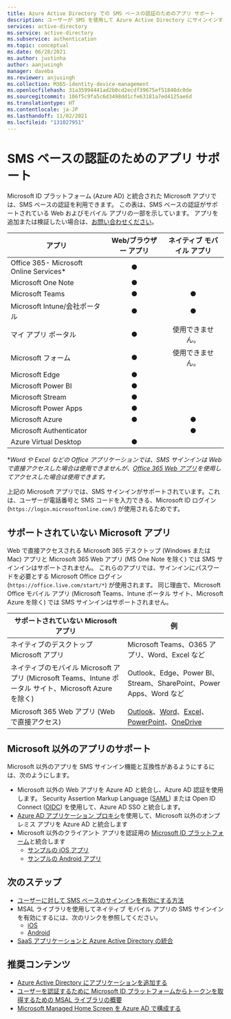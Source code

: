 ```yaml
---
title: Azure Active Directory での SMS ベースの認証のためのアプリ サポート
description: ユーザーが SMS を使用して Azure Active Directory にサインインするためにサポートされているアプリについて説明します
services: active-directory
ms.service: active-directory
ms.subservice: authentication
ms.topic: conceptual
ms.date: 06/28/2021
ms.author: justinha
author: aanjusingh
manager: daveba
ms.reviewer: anjusingh
ms.collection: M365-identity-device-management
ms.openlocfilehash: 31a35994441ad2b0cd2ecdf39675ef51840dc0de
ms.sourcegitcommit: 106f5c9fa5c6d3498dd1cfe63181a7ed4125ae6d
ms.translationtype: HT
ms.contentlocale: ja-JP
ms.lasthandoff: 11/02/2021
ms.locfileid: "131027951"
---
```

# <a name="app-support-for-sms-based-authentication"></a>SMS ベースの認証のためのアプリ サポート

Microsoft ID プラットフォーム (Azure AD) と統合された Microsoft アプリでは、SMS ベースの認証を利用できます。 この表は、SMS ベースの認証がサポートされている Web およびモバイル アプリの一部を示しています。 アプリを追加または検証したい場合は、[お問い合わせください](https://feedback.azure.com/d365community/forum/22920db1-ad25-ec11-b6e6-000d3a4f0789)。 

| アプリ | Web/ブラウザー アプリ | ネイティブ モバイル アプリ |
| --- |:---:|:---:|
| Office 365- Microsoft Online Services* | ● |   |
| Microsoft One Note | ● |   |
| Microsoft Teams | ● | ● |
| Microsoft Intune/会社ポータル | ● | ● |
| マイ アプリ ポータル | ● |使用できません。|
| Microsoft フォーム | ● |使用できません。|
| Microsoft Edge | ● |   |
| Microsoft Power BI | ● |   |
| Microsoft Stream | ● |   |
| Microsoft Power Apps | ● |   |
| Microsoft Azure | ● | ● |
| Microsoft Authenticator |   | ● |
| Azure Virtual Desktop | ● |  | 

*_Word や Excel などの Office アプリケーションでは、SMS サインインは Web で直接アクセスした場合は使用できませんが、[Office 365 Web アプリ](https://www.office.com)を使用してアクセスした場合は使用できます。_

上記の Microsoft アプリでは、SMS サインインがサポートされています。これは、ユーザーが電話番号と SMS コードを入力できる、Microsoft ID ログイン (`https://login.microsoftonline.com/`) が使用されるためです。

## <a name="unsupported-microsoft-apps"></a>サポートされていない Microsoft アプリ

Web で直接アクセスされる Microsoft 365 デスクトップ (Windows または Mac) アプリと Microsoft 365 Web アプリ (MS One Note を除く) では SMS サインインはサポートされません。 これらのアプリでは、サインインにパスワードを必要とする Microsoft Office ログイン (`https://office.live.com/start/*`) が使用されます。
同じ理由で、Microsoft Office モバイル アプリ (Microsoft Teams、Intune ポータル サイト、Microsoft Azure を除く) では SMS サインインはサポートされません。

| サポートされていない Microsoft アプリ| 例 |
| --- | --- |
| ネイティブのデスクトップ Microsoft アプリ | Microsoft Teams、O365 アプリ、Word、Excel など|
| ネイティブのモバイル Microsoft アプリ (Microsoft Teams、Intune ポータル サイト、Microsoft Azure を除く) | Outlook、Edge、Power BI、Stream、SharePoint、Power Apps、Word など|
| Microsoft 365 Web アプリ (Web で直接アクセス) | [Outlook](https://outlook.live.com/owa/)、[Word](https://office.live.com/start/Word.aspx)、[Excel](https://office.live.com/start/Excel.aspx)、[PowerPoint](https://office.live.com/start/PowerPoint.aspx)、[OneDrive](https://onedrive.live.com/about/signin)|  

## <a name="support-for-non-microsoft-apps"></a>Microsoft 以外のアプリのサポート 

Microsoft 以外のアプリを SMS サインイン機能と互換性があるようにするには、次のようにします。 
- Microsoft 以外の Web アプリを Azure AD と統合し、Azure AD 認証を使用します。 Security Assertion Markup Language ([SAML](../manage-apps/add-application-portal-setup-sso.md)) または Open ID Connect ([OIDC](../manage-apps/add-application-portal-setup-oidc-sso.md)) を使用して、Azure AD SSO と統合します。 
- [Azure AD アプリケーション プロキシ](../app-proxy/application-proxy-add-on-premises-application.md)を使用して、Microsoft 以外のオンプレミス アプリを Azure AD と統合します
- Microsoft 以外のクライアント アプリを認証用の [Microsoft ID プラットフォーム](../develop/v2-overview.md)と統合します 
    - [サンプルの iOS アプリ](../develop/tutorial-v2-ios.md)
    - [サンプルの Android アプリ](../develop/tutorial-v2-android.md)

## <a name="next-steps"></a>次のステップ

- [ユーザーに対して SMS ベースのサインインを有効にする方法](howto-authentication-sms-signin.md)
- MSAL ライブラリを使用してネイティブ モバイル アプリの SMS サインインを有効にするには、次のリンクを参照してください。 
  - [iOS](https://github.com/AzureAD/microsoft-authentication-library-for-objc)
  - [Android](https://github.com/AzureAD/microsoft-authentication-library-for-android)
- [SaaS アプリケーションと Azure Active Directory の統合](../saas-apps/tutorial-list.md)

## <a name="recommended-content"></a>推奨コンテンツ

- [Azure Active Directory にアプリケーションを追加する](../manage-apps/add-application-portal.md)
- [ユーザーを認証するために Microsoft ID プラットフォームからトークンを取得するための MSAL ライブラリの概要](../develop/msal-overview.md)
- [Microsoft Managed Home Screen を Azure AD で構成する](/mem/intune/apps/app-configuration-managed-home-screen-app)
